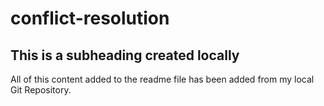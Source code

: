 # conflict-resolution
## This is a subheading created locally
All of this content added to the readme file has been added from my local Git Repository.